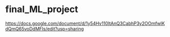 # final_ML_project
https://docs.google.com/document/d/1y54Hv110ltAnQ3CabhP3y2OOmfwlKdQmQ65voDdMFIs/edit?usp=sharing
